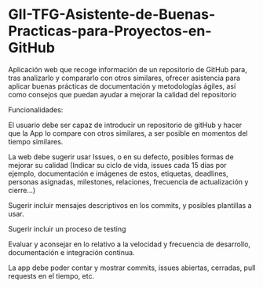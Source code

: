 # GII-TFG-Asistente-de-Buenas-Practicas-para-Proyectos-en-GitHub

Aplicación web que recoge información de un repositorio de GitHub para, tras analizarlo y compararlo con otros similares, ofrecer asistencia para aplicar buenas prácticas de documentación y metodologías ágiles, así como consejos que puedan ayudar a mejorar la calidad del repositorio


Funcionalidades:

El usuario debe ser capaz de introducir un repositorio de gitHub y hacer que la App lo compare con otros similares, a ser posible en momentos del tiempo similares.

La web debe sugerir usar Issues, o en su defecto, posibles formas de mejorar su calidad (Indicar su ciclo de vida, issues cada 15 días por ejemplo, documentación e imágenes de estos, etiquetas, deadlines, personas asignadas, milestones, relaciones, frecuencia de actualización y cierre...)

Sugerir incluir mensajes descriptivos en los commits, y posibles plantillas a usar.

Sugerir incluir un proceso de testing

Evaluar y aconsejar en lo relativo a la velocidad y frecuencia de desarrollo, documentación e integración continua.

La app debe poder contar y mostrar commits, issues abiertas, cerradas, pull requests en el tiempo, etc.

